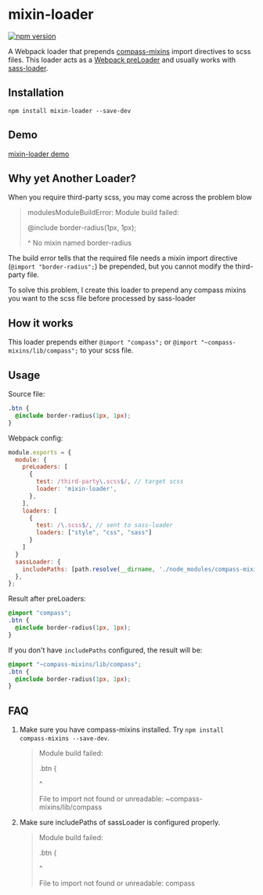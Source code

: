 # mixin-loader
[![npm version](https://badge.fury.io/js/mixin-loader.svg)](https://badge.fury.io/js/mixin-loader)

A Webpack loader that prepends [compass-mixins](https://github.com/Igosuki/compass-mixins) import directives to scss files.
This loader acts as a [Webpack preLoader](http://webpack.github.io/docs/configuration.html#module-preloaders-module-postloaders) and usually works with [sass-loader](https://github.com/jtangelder/sass-loader).

## Installation
`npm install mixin-loader --save-dev`

## Demo
[mixin-loader demo](https://github.com/legend80s/mixin-loader-demo)

## Why yet Another Loader?
When you require third-party scss, you may come across the problem blow

> modulesModuleBuildError: Module build failed:
>
> @include border-radius(1px, 1px);
>
>    ^
>  No mixin named border-radius

The build error tells that the required file needs a mixin import directive (`@import "border-radius";`) be prepended, but you cannot modify the third-party file.

To solve this problem, I create this loader to prepend any compass mixins you want to the scss file before processed by sass-loader

## How it works
This loader prepends either `@import "compass";` or `@import "~compass-mixins/lib/compass";` to your scss file.

## Usage
Source file:

```css
.btn {
  @include border-radius(1px, 1px);
}
```

Webpack config:

```javascript
module.exports = {
  module: {
    preLoaders: [
      {
        test: /third-party\.scss$/, // target scss
        loader: 'mixin-loader',
      },
    ],
    loaders: [
      {
        test: /\.scss$/, // sent to sass-loader
        loaders: ["style", "css", "sass"]
      }
    ]
  }
  sassLoader: {
    includePaths: [path.resolve(__dirname, './node_modules/compass-mixins/lib')],
  },
};

```

Result after preLoaders:

```css
@import "compass";
.btn {
  @include border-radius(1px, 1px);
}
```

If you don't have `includePaths` configured, the result will be:
```css
@import "~compass-mixins/lib/compass";
.btn {
  @include border-radius(1px, 1px);
}
```

## FAQ
1. Make sure you have compass-mixins installed. Try `npm install compass-mixins --save-dev`.
    > Module build failed:
    >
    > .btn {
    >
    > ^
    >
    >    File to import not found or unreadable: ~compass-mixins/lib/compass

2. Make sure includePaths of sassLoader is configured properly.
    > Module build failed:
    >
    > .btn {
    >
    > ^
    >
    >    File to import not found or unreadable: compass
